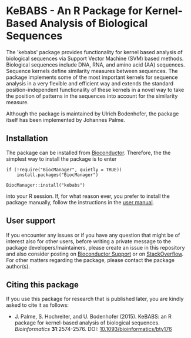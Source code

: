 # KeBABS - An R Package for Kernel-Based Analysis of Biological Sequences
The 'kebabs' package provides functionality for kernel based analysis of biological sequences via Support Vector Machine (SVM) based methods. Biological sequences include DNA, RNA, and amino acid (AA) sequences. Sequence kernels define similarity measures between sequences. The package implements some of the most important kernels for sequence analysis in a very flexible and efficient way and extends the standard position-independent functionality of these kernels in a novel way to take the position of patterns in the sequences into account for the similarity measure.

Although the package is maintained by Ulrich Bodenhofer, the package itself
has been implemented by Johannes Palme.

## Installation

The package can be installed from
[Bioconductor](https://bioconductor.org/). Therefore, the the simplest way to install the package is to enter
```
if (!require("BiocManager", quietly = TRUE))
    install.packages("BiocManager")

BiocManager::install("kebabs")
```
into your R session. If, for what reason ever, you prefer to install the package manually, follow the instructions in the [user manual](https://bioconductor.org/packages/release/bioc/vignettes/kebabs/inst/doc/kebabs.pdf).

## User support

If you encounter any issues or if you have any question that might be of interest also for other users, before writing a private message to the package developers/maintainers, please create an issue in this repository and also consider posting on [Bioconductor Support](https://support.bioconductor.org/) or on [StackOverflow](https://stackoverflow.com/). For other matters regarding the package, please contact the package author(s).

## Citing this package

If you use this package for research that is published later, you are kindly asked to cite it as follows:

- J. Palme, S. Hochreiter, and U. Bodenhofer (2015). KeBABS: an R package for kernel-based analysis of biological sequences. *Bioinformatics* **31**:2574-2576. DOI: [10.1093/bioinformatics/bty176](http://doi.org/10.1093/bioinformatics/bty176)